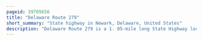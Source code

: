 ```yaml
---
pageid: 39705656
title: "Delaware Route 279"
short_summary: "State highway in Newark, Delaware, United States"
description: "Delaware Route 279 is a 1. 05-mile long State Highway located in northern New Castle County, Delaware. It is signed north-south and runs from the Maryland State Line Southwest of Newark where the Road continues as Maryland Route279 Northeast to de4 and de896 in Newark. De 279 follows a Four-Lane divided Highway called Elkton Road and Serves as Part of the Route connecting Elkton, Maryland with Newark. The Roadway is maintained by the Delaware Department of Transportation. De279 was originally the westernmost Section of De2 designated in the 1930s. This Section of Road was widened in 1972 into a divided Highway. In 2013 the De2 was truncated from the Maryland State Line to the East of Newark to simplify Route Designations through newark resulting in De279 being designated to the current Alignment."
---
```

